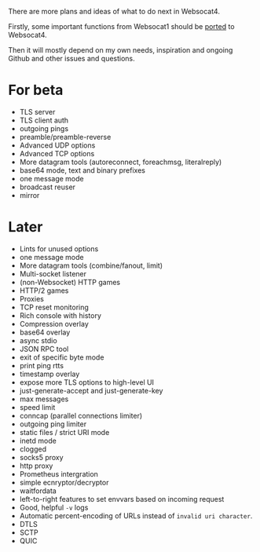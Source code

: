 There are more plans and ideas of what to do next in Websocat4.

Firstly, some important functions from Websocat1 should be [ported](https://github.com/vi/websocat/issues/276) to Websocat4.

Then it will mostly depend on my own needs, inspiration and ongoing Github and other issues and questions.

# For beta

* TLS server
* TLS client auth
* outgoing pings
* preamble/preamble-reverse
* Advanced UDP options
* Advanced TCP options
* More datagram tools (autoreconnect, foreachmsg, literalreply)
* base64 mode, text and binary prefixes
* one message mode
* broadcast reuser
* mirror

# Later

* Lints for unused options
* one message mode
* More datagram tools (combine/fanout, limit)
* Multi-socket listener
* (non-Websocket) HTTP games
* HTTP/2 games
* Proxies
* TCP reset monitoring
* Rich console with history
* Compression overlay
* base64 overlay
* async stdio
* JSON RPC tool
* exit of specific byte mode
* print ping rtts
* timestamp overlay
* expose more TLS options to high-level UI
* just-generate-accept and just-generate-key
* max messages
* speed limit
* conncap (parallel connections limiter)
* outgoing ping limiter
* static files / strict URI mode
* inetd mode
* clogged
* socks5 proxy
* http proxy
* Prometheus intergration
* simple ecnryptor/decryptor
* waitfordata
* left-to-right features to set envvars based on incoming request
* Good, helpful `-v` logs
* Automatic percent-encoding of URLs instead of `invalid uri character`.
* DTLS
* SCTP
* QUIC
